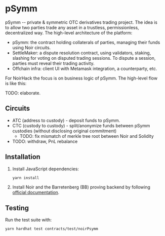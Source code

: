 # pSymm

pSymm -- private & symmetric OTC derivatives trading project. The idea is to allow two parties trade any asset in a trustless, permissionless, decentralized way. The high-level architecture of the platform:

- pSymm: the contract holding collaterals of parties, managing their funds using Noir circuits.
- SettleMaker: a dispute resolution contract, using validators, staking, slashing for voting on disputed trading sessions. To dispute a session, parties must reveal their trading activity.
- Offchain infra: client UI with Metamask integration, a counterparty, etc.

For NoirHack the focus is on business logic of pSymm. The high-level flow is like this:

TODO: elaborate.

## Circuits

- ATC (address to custody) - deposit funds to pSymm.
- CTC (custody to custody) - split/anonymize funds between pSymm custodies (without disclosing original commitment)
  - TODO: fix mismatch of merkle tree root between Noir and Solidity
- TODO: withdraw, PnL rebalance

## Installation

1. Install JavaScript dependencies:

   ```bash
   yarn install
   ```

2. Install Noir and the Barretenberg (BB) proving backend by following [official documentation](https://noir-lang.org/docs/getting_started/quick_start).

## Testing

Run the test suite with:

```bash
yarn hardhat test contracts/test/noirPsymm
```
